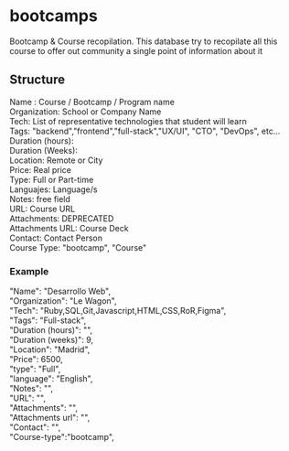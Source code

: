 # bootcamps

Bootcamp & Course recopilation. This database try to recopilate all this course to offer out community a single point of information about it  

## Structure  

Name : Course / Bootcamp / Program name  
Organization: School or Company Name  
Tech: List of representative technologies that student will learn  
Tags: "backend","frontend","full-stack","UX/UI", "CTO", "DevOps", etc...    
Duration (hours):  
Duration (Weeks):  
Location: Remote or City  
Price: Real price  
Type: Full or Part-time  
Languajes: Language/s  
Notes: free field  
URL: Course URL  
Attachments: DEPRECATED  
Attachments URL: Course Deck  
Contact: Contact Person    
Course Type: "bootcamp", "Course"   

### Example  

"Name": "Desarrollo Web",  
"Organization": "Le Wagon",  
"Tech": "Ruby,SQL,Git,Javascript,HTML,CSS,RoR,Figma",  
"Tags": "Full-stack",   
"Duration (hours)": "",  
"Duration (weeks)": 9,  
"Location": "Madrid",  
"Price": 6500,  
"type": "Full",  
"language": "English",  
"Notes": "",  
"URL": "",  
"Attachments": "",  
"Attachments url": "",  
"Contact": "",  
"Course-type":"bootcamp",
